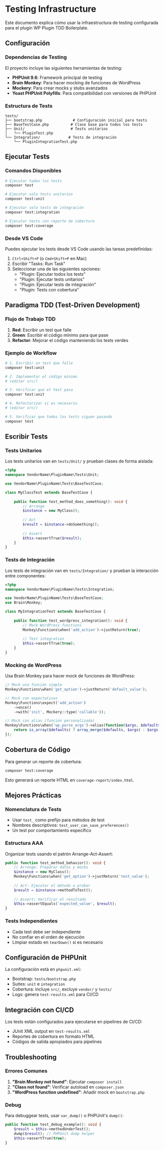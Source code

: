 # Testing Infrastructure

Este documento explica cómo usar la infraestructura de testing configurada para el plugin WP Plugin TDD Boilerplate.

## Configuración

### Dependencias de Testing

El proyecto incluye las siguientes herramientas de testing:

- **PHPUnit 9.6**: Framework principal de testing
- **Brain Monkey**: Para hacer mocking de funciones de WordPress
- **Mockery**: Para crear mocks y stubs avanzados
- **Yoast PHPUnit Polyfills**: Para compatibilidad con versiones de PHPUnit

### Estructura de Tests

```
tests/
├── bootstrap.php              # Configuración inicial para tests
├── BaseTestCase.php          # Clase base para todos los tests
├── Unit/                     # Tests unitarios
│   └── PluginTest.php
└── Integration/             # Tests de integración
    └── PluginIntegrationTest.php
```

## Ejecutar Tests

### Comandos Disponibles

```bash
# Ejecutar todos los tests
composer test

# Ejecutar solo tests unitarios
composer test:unit

# Ejecutar solo tests de integración
composer test:integration

# Ejecutar tests con reporte de cobertura
composer test:coverage
```

### Desde VS Code

Puedes ejecutar los tests desde VS Code usando las tareas predefinidas:

1. `Ctrl+Shift+P` (o `Cmd+Shift+P` en Mac)
2. Escribir "Tasks: Run Task"
3. Seleccionar una de las siguientes opciones:
   - "Plugin: Ejecutar todos los tests"
   - "Plugin: Ejecutar tests unitarios"
   - "Plugin: Ejecutar tests de integración"
   - "Plugin: Tests con cobertura"

## Paradigma TDD (Test-Driven Development)

### Flujo de Trabajo TDD

1. **Red**: Escribir un test que falle
2. **Green**: Escribir el código mínimo para que pase
3. **Refactor**: Mejorar el código manteniendo los tests verdes

### Ejemplo de Workflow

```bash
# 1. Escribir un test que falle
composer test:unit

# 2. Implementar el código mínimo
# (editar src/)

# 3. Verificar que el test pasa
composer test:unit

# 4. Refactorizar si es necesario
# (editar src/)

# 5. Verificar que todos los tests siguen pasando
composer test
```

## Escribir Tests

### Tests Unitarios

Los tests unitarios van en `tests/Unit/` y prueban clases de forma aislada:

```php
<?php
namespace VendorName\PluginName\Tests\Unit;

use VendorName\PluginName\Tests\BaseTestCase;

class MyClassTest extends BaseTestCase {
    
    public function test_method_does_something(): void {
        // Arrange
        $instance = new MyClass();
        
        // Act
        $result = $instance->doSomething();
        
        // Assert
        $this->assertTrue($result);
    }
}
```

### Tests de Integración

Los tests de integración van en `tests/Integration/` y prueban la interacción entre componentes:

```php
<?php
namespace VendorName\PluginName\Tests\Integration;

use VendorName\PluginName\Tests\BaseTestCase;
use Brain\Monkey;

class MyIntegrationTest extends BaseTestCase {
    
    public function test_wordpress_integration(): void {
        // Mock WordPress functions
        Monkey\Functions\when('add_action')->justReturn(true);
        
        // Test integration
        $this->assertTrue(true);
    }
}
```

### Mocking de WordPress

Usa Brain Monkey para hacer mock de funciones de WordPress:

```php
// Mock una función simple
Monkey\Functions\when('get_option')->justReturn('default_value');

// Mock con expectativas
Monkey\Functions\expect('add_action')
    ->once()
    ->with('init', Mockery::type('callable'));

// Mock con alias (función personalizada)
Monkey\Functions\when('wp_parse_args')->alias(function($args, $defaults) {
    return is_array($defaults) ? array_merge($defaults, $args) : $args;
});
```

## Cobertura de Código

Para generar un reporte de cobertura:

```bash
composer test:coverage
```

Esto generará un reporte HTML en `coverage-report/index.html`.

## Mejores Prácticas

### Nomenclatura de Tests

- Usar `test_` como prefijo para métodos de test
- Nombres descriptivos: `test_user_can_save_preferences()`
- Un test por comportamiento específico

### Estructura AAA

Organizar tests usando el patrón Arrange-Act-Assert:

```php
public function test_method_behavior(): void {
    // Arrange: Preparar datos y mocks
    $instance = new MyClass();
    Monkey\Functions\when('get_option')->justReturn('test_value');
    
    // Act: Ejecutar el método a probar
    $result = $instance->methodToTest();
    
    // Assert: Verificar el resultado
    $this->assertEquals('expected_value', $result);
}
```

### Tests Independientes

- Cada test debe ser independiente
- No confiar en el orden de ejecución
- Limpiar estado en `tearDown()` si es necesario

## Configuración de PHPUnit

La configuración está en `phpunit.xml`:

- Bootstrap: `tests/bootstrap.php`
- Suites: `unit` e `integration`
- Cobertura: incluye `src/`, excluye `vendor/` y `tests/`
- Logs: genera `test-results.xml` para CI/CD

## Integración con CI/CD

Los tests están configurados para ejecutarse en pipelines de CI/CD:

- JUnit XML output en `test-results.xml`
- Reportes de cobertura en formato HTML
- Códigos de salida apropiados para pipelines

## Troubleshooting

### Errores Comunes

1. **"Brain Monkey not found"**: Ejecutar `composer install`
2. **"Class not found"**: Verificar autoload en `composer.json`
3. **"WordPress function undefined"**: Añadir mock en `bootstrap.php`

### Debug

Para debuggear tests, usar `var_dump()` o PHPUnit's `dump()`:

```php
public function test_debug_example(): void {
    $result = $this->methodUnderTest();
    dump($result); // PHPUnit dump helper
    $this->assertTrue(true);
}
```
